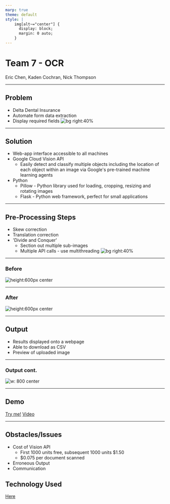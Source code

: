 ```yaml
---
marp: true
theme: default
style: |
    img[alt~="center"] {
      display: block;
      margin: 0 auto;
    }
---
```


# Team 7 - OCR
Eric Chen, Kaden Cochran, Nick Thompson

---

## Problem

- Delta Dental Insurance
- Automate form data extraction
- Display required fields
![bg right:40%](../static/original1.jpg)

---

## Solution
- Web-app interface accessible to all machines
- Google Cloud Vision API
    - Easily detect and classify multiple objects including the location of each object within an image via Google's pre-trained machine learning agents
- Python
    - Pillow - Python library used for loading, cropping, resizing and rotating images
    - Flask - Python web framework, perfect for small applications

--- 

## Pre-Processing Steps
- Skew correction
- Translation correction
- 'Divide and Conquer'
    - Section out multiple sub-images
    - Multiple API calls - use multithreading
![bg right:40%](../static/original2.jpg)

---

### Before
![height:600px center](../static/original2_boxes.jpg)

---

### After
![height:600px center](../static/original2_fixed.jpg)

---

## Output
- Results displayed onto a webpage
- Able to download as CSV
- Preview of uploaded image

---

### Output cont.
![w: 800 center](../static/app.jpg)

---

## Demo

[Try me!](/upload)
[Video](https://youtu.be/RgIAEQu2wmE)

---

## Obstacles/Issues
- Cost of Vision API
    - First 1000 units free, subsequent 1000 units $1.50
    - $0.075 per document scanned
- Erroneous Output
- Communication

## Technology Used

[Here](/tech.html)